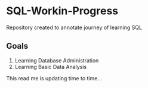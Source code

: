 # SQL-Workin-Progress

Repository created to annotate journey of learning SQL

## Goals
1. Learning Database Administration
2. Learning Basic Data Analysis

This read me is updating time to time...